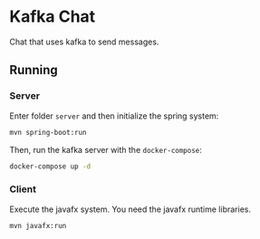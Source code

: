 # Kafka Chat

Chat that uses kafka to send messages.

## Running

### Server

Enter folder `server` and then initialize the spring system:

```bash
mvn spring-boot:run
```

Then, run the kafka server with the `docker-compose`:

```bash
docker-compose up -d
```

### Client

Execute the javafx system. You need the javafx runtime libraries.

```bash
mvn javafx:run
```
